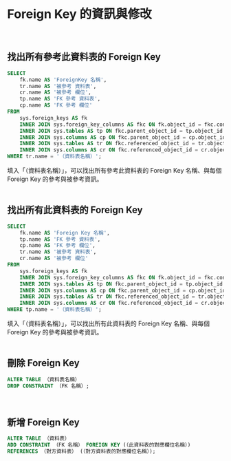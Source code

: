# Foreign Key 的資訊與修改
<br>

## 找出所有參考此資料表的 Foreign Key
```SQL
SELECT 
    fk.name AS 'ForeignKey 名稱',
    tr.name AS '被參考 資料表',
    cr.name AS '被參考 欄位',
    tp.name AS 'FK 參考 資料表',
    cp.name AS 'FK 參考 欄位'    
FROM 
    sys.foreign_keys AS fk
    INNER JOIN sys.foreign_key_columns AS fkc ON fk.object_id = fkc.constraint_object_id
    INNER JOIN sys.tables AS tp ON fkc.parent_object_id = tp.object_id
    INNER JOIN sys.columns AS cp ON fkc.parent_object_id = cp.object_id AND fkc.parent_column_id = cp.column_id
    INNER JOIN sys.tables AS tr ON fkc.referenced_object_id = tr.object_id
    INNER JOIN sys.columns AS cr ON fkc.referenced_object_id = cr.object_id AND fkc.referenced_column_id = cr.column_id
WHERE tr.name = '（資料表名稱）';
```
填入「（資料表名稱）」，可以找出所有參考此資料表的 Foreign Key 名稱、與每個 Foreign Key 的參考與被參考資訊。  
<br>

## 找出所有此資料表的 Foreign Key
```SQL
SELECT 
    fk.name AS 'Foreign Key 名稱',
    tp.name AS 'FK 參考 資料表',
    cp.name AS 'FK 參考 欄位',
    tr.name AS '被參考 資料表',
    cr.name AS '被參考 欄位'
FROM 
    sys.foreign_keys AS fk
    INNER JOIN sys.foreign_key_columns AS fkc ON fk.object_id = fkc.constraint_object_id
    INNER JOIN sys.tables AS tp ON fkc.parent_object_id = tp.object_id
    INNER JOIN sys.columns AS cp ON fkc.parent_object_id = cp.object_id AND fkc.parent_column_id = cp.column_id
    INNER JOIN sys.tables AS tr ON fkc.referenced_object_id = tr.object_id
    INNER JOIN sys.columns AS cr ON fkc.referenced_object_id = cr.object_id AND fkc.referenced_column_id = cr.column_id
WHERE tp.name = '（資料表名稱）';
```
填入「（資料表名稱）」，可以找出所有此資料表的 Foreign Key 名稱、與每個 Foreign Key 的參考與被參考資訊。  
<br>

## 刪除 Foreign Key
```SQL
ALTER TABLE （資料表名稱）
DROP CONSTRAINT （FK 名稱）;
```
<br>

## 新增 Foreign Key
```SQL
ALTER TABLE （資料表）
ADD CONSTRAINT （FK 名稱） FOREIGN KEY (（此資料表的對應欄位名稱）)
REFERENCES （對方資料表） (（對方資料表的對應欄位名稱）);
```